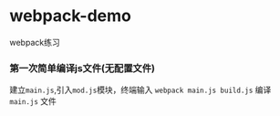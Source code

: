 # webpack-demo
webpack练习

### 第一次简单编译js文件(无配置文件)
  建立`main.js`,引入`mod.js`模块，终端输入 `webpack main.js build.js` 编译 `main.js` 文件

